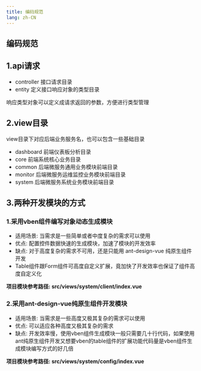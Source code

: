 ```yaml
---
title: 编码规范
lang: zh-CN
---
```


## 编码规范

## 1.api请求 
  - controller 接口请求目录
  - entity 定义接口响应对象的类型目录

  响应类型对象可以定义成请求返回的参数，方便进行类型管理

## 2.view目录
  view目录下对应后端业务服务名，也可以包含一些基础目录
  - dashboard 前端仪表板分析目录
  - core 前端系统核心业务目录
  - common 后端微服务通用业务模块前端目录
  - monitor 后端微服务运维监控业务模块前端目录
  - system 后端微服务系统业务模块前端目录

## 3.两种开发模块的方式

### 1.采用vben组件编写对象动态生成模块
- 适用场景: 当需求是一些简单或者中度复杂的需求可以使用
- 优点: 配置控件数据快速的生成模块，加速了模块的开发效率
- 缺点: 对于高度复杂的需求不可用，还是只能用 ant-design-vue 纯原生组件开发
- Table组件跟Form组件可高度自定义扩展，竟加快了开发效率也保证了组件高度自定义化

**项目模块参考路径: src/views/system/client/index.vue** 

### 2.采用ant-design-vue纯原生组件开发模块
- 适用场景: 当需求是一些高度又极其复杂的需求可以使用
- 优点: 可以适应各种高度又极其复杂的需求
- 缺点: 开发效率慢，使用vben组件生成模块一般只需要几十行代码，如果使用ant纯原生组件开发又想要vben的table组件的扩展功能代码量是vben组件生成模块编写方式的好几倍

**项目模块参考路径: src/views/system/config/index.vue**

